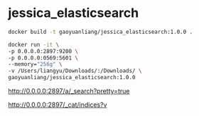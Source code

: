 # jessica_elasticsearch

```bash
docker build -t gaoyuanliang/jessica_elasticsearch:1.0.0 .

docker run -it \
-p 0.0.0.0:2897:9200 \
-p 0.0.0.0:0569:5601 \
--memory="256g" \
-v /Users/liangyu/Downloads/:/Downloads/ \
gaoyuanliang/jessica_elasticsearch:1.0.0
```

http://0.0.0.0:2897/a/_search?pretty=true

http://0.0.0.0:2897/_cat/indices?v

